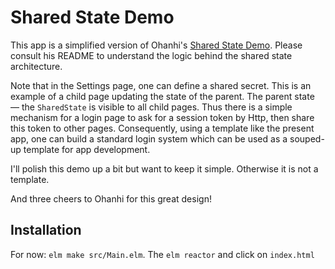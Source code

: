 # Shared State Demo

This app is a simplified version of Ohanhi's [Shared State Demo](https://github.com/ohanhi/elm-shared-state).  Please consult his README to understand the logic behind the shared state architecture.

Note that in the Settings page, one can define a shared secret.  This is
an example of a child page updating the state of the parent.  The parent
state — the `SharedState` is visible to all child pages.  Thus there is a
simple mechanism for a login page to ask for a session token by Http, then
share this token to other pages.  Consequently, using a template like the
present app, one can build a standard login system which can be used as
a souped-up template for app development.

I'll polish this demo up a bit but want to keep it simple.  Otherwise it is
not a template.

And three cheers to Ohanhi for this great design!


## Installation

For now: `elm make src/Main.elm`.  The `elm reactor` and click on `index.html`
